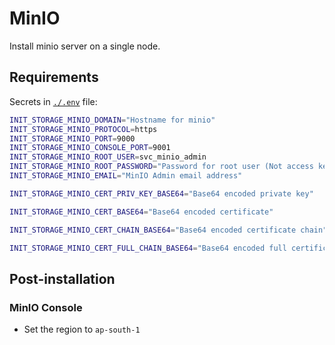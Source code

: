 # MinIO

Install minio server on a single node.

## Requirements

Secrets in [`./.env`](./.env) file:

```bash
INIT_STORAGE_MINIO_DOMAIN="Hostname for minio"
INIT_STORAGE_MINIO_PROTOCOL=https
INIT_STORAGE_MINIO_PORT=9000
INIT_STORAGE_MINIO_CONSOLE_PORT=9001
INIT_STORAGE_MINIO_ROOT_USER=svc_minio_admin
INIT_STORAGE_MINIO_ROOT_PASSWORD="Password for root user (Not access key/secret credentials)"
INIT_STORAGE_MINIO_EMAIL="MinIO Admin email address"

INIT_STORAGE_MINIO_CERT_PRIV_KEY_BASE64="Base64 encoded private key"

INIT_STORAGE_MINIO_CERT_BASE64="Base64 encoded certificate"

INIT_STORAGE_MINIO_CERT_CHAIN_BASE64="Base64 encoded certificate chain"

INIT_STORAGE_MINIO_CERT_FULL_CHAIN_BASE64="Base64 encoded full certificate chain"
```

## Post-installation

### MinIO Console

* Set the region to `ap-south-1`
